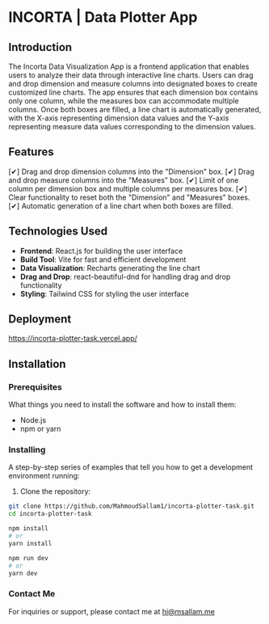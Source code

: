 # INCORTA | Data Plotter App

## Introduction

The Incorta Data Visualization App is a frontend application that enables users to analyze their data through interactive line charts. Users can drag and drop dimension and measure columns into designated boxes to create customized line charts. The app ensures that each dimension box contains only one column, while the measures box can accommodate multiple columns. Once both boxes are filled, a line chart is automatically generated, with the X-axis representing dimension data values and the Y-axis representing measure data values corresponding to the dimension values.

## Features

[✔] Drag and drop dimension columns into the "Dimension" box.
[✔] Drag and drop measure columns into the "Measures" box.
[✔] Limit of one column per dimension box and multiple columns per measures box.
[✔] Clear functionality to reset both the "Dimension" and "Measures" boxes.
[✔] Automatic generation of a line chart when both boxes are filled.

## Technologies Used

- **Frontend**: React.js for building the user interface
- **Build Tool**: Vite for fast and efficient development
- **Data Visualization**: Recharts generating the line chart
- **Drag and Drop**: react-beautiful-dnd for handling drag and drop functionality
- **Styling**: Tailwind CSS for styling the user interface

## Deployment
https://incorta-plotter-task.vercel.app/

## Installation

### Prerequisites

What things you need to install the software and how to install them:

- Node.js
- npm or yarn

### Installing

A step-by-step series of examples that tell you how to get a development environment running:

1. Clone the repository:

```bash
git clone https://github.com/MahmoudSallam1/incorta-plotter-task.git
cd incorta-plotter-task

npm install
# or
yarn install

npm run dev
# or
yarn dev

```
### Contact Me

For inquiries or support, please contact me at hi@msallam.me

